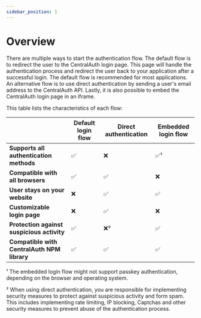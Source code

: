 ```yaml
---
sidebar_position: 1
---
```


# Overview

There are multiple ways to start the authentication flow. The default flow is to redirect the user to the CentralAuth login page. This page will handle the authentication process and redirect the user back to your application after a successful login. The default flow is recommended for most applications. An alternative flow is to use direct authentication by sending a user's email address to the CentralAuth API. Lastly, it is also possible to embed the CentralAuth login page in an iframe. 

This table lists the characteristics of each flow:

|                                             | Default login flow | Direct authentication | Embedded login flow |
| ------------------------------------------- | ------------------ | --------------------- | ------------------- |
| **Supports all authentication methods**     | ✅                  | ❌                     | ✅¹                  |
| **Compatible with all browsers**            | ✅                  | ✅                     | ❌                   |
| **User stays on your website**              | ❌                  | ✅                     | ✅                   |
| **Customizable login page**                 | ❌                  | ✅                     | ❌                   |
| **Protection against suspicious activity**  | ✅                  | ❌²                    | ✅                   |
| **Compatible with CentralAuth NPM library** | ✅                  | ✅                     | ✅                   |

¹ The embedded login flow might not support passkey authentication, depending on the browser and operating system.

² When using direct authentication, you are responsible for implementing security measures to protect against suspicious activity and form spam. This includes implementing rate limiting, IP blocking, Captchas and other security measures to prevent abuse of the authentication process.